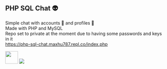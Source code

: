 ## PHP SQL Chat 👽

Simple chat with accounts 👥 and profiles 👤 <br />
Made with PHP and MySQL <br />
Repo set to private at the moment due to having some passwords and keys in it<br />
<a href="https://php-sql-chat.maxhu787.repl.co/index.php">https://php-sql-chat.maxhu787.repl.co/index.php</a>

<img height="40px" src="https://www.php.net/images/logos/new-php-logo.svg">
<img  src="https://www.mysql.com/common/logos/powered-by-mysql-88x31-wob.png">
